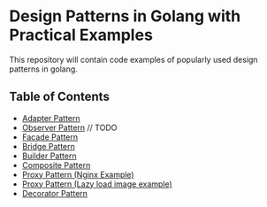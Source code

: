 # Design Patterns in Golang with Practical Examples

This repository will contain code examples of popularly used design patterns in golang.

## Table of Contents

- [Adapter Pattern](adapter-pattern/README.md)
- [Observer Pattern](observer-pattern/README.md) // TODO
- [Facade Pattern](facade-pattern/README.md)
- [Bridge Pattern](bridge-pattern/README.md)
- [Builder Pattern](builder-pattern/README.md)
- [Composite Pattern](composite-pattern/README.md)
- [Proxy Pattern (Nginx Example)](proxy-pattern-nginx/README.md)
- [Proxy Pattern (Lazy load image example)](proxy-pattern/README.md)
- [Decorator Pattern](decorator-pattern/README.md)
